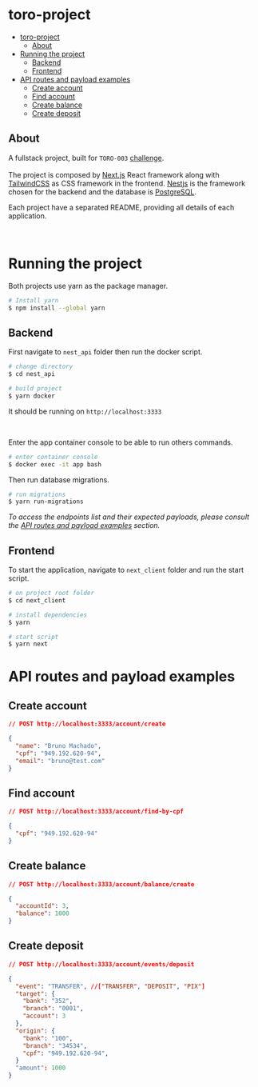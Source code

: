 # toro-project

- [toro-project](#toro-project)
  - [About](#about)
- [Running the project](#running-the-project)
  - [Backend](#backend)
  - [Frontend](#frontend)
- [API routes and payload examples](#api-routes-and-payload-examples)
  - [Create account](#create-account)
  - [Find account](#find-account)
  - [Create balance](#create-balance)
  - [Create deposit](#create-deposit)

## About

A fullstack project, built for `TORO-003` [challenge](https://github.com/ToroInvestimentos/desafio-toro-fullstack).
<br><br>
The project is composed by [Next.js](https://nextjs.org/) React framework along with [TailwindCSS](https://tailwindui.com/) as CSS framework in the frontend. [Nestjs](https://nestjs.com/) is the framework chosen for the backend and the database is [PostgreSQL](https://www.postgresql.org/).

Each project have a separated README, providing all details of each application.

<br>

# Running the project

Both projects use yarn as the package manager.

```bash
# Install yarn
$ npm install --global yarn
```

## Backend

First navigate to `nest_api` folder then run the docker script.

```bash
# change directory
$ cd nest_api

# build project
$ yarn docker
```

It should be running on `http://localhost:3333`

<br>

Enter the app container console to be able to run others commands.

```bash
# enter container console
$ docker exec -it app bash
```

Then run database migrations.

```bash
# run migrations
$ yarn run-migrations
```

_To access the endpoints list and their expected payloads, please consult the [API routes and payload examples](#api-routes-and-payload-examples) section._

## Frontend

To start the application, navigate to `next_client` folder and run the start script.

```bash
# on project root folder
$ cd next_client

# install dependencies
$ yarn

# start script
$ yarn next
```

# API routes and payload examples

## Create account

```json
// POST http://localhost:3333/account/create

{
  "name": "Bruno Machado",
  "cpf": "949.192.620-94",
  "email": "bruno@test.com"
}
```

## Find account

```json
// POST http://localhost:3333/account/find-by-cpf

{
  "cpf": "949.192.620-94"
}
```

## Create balance

```json
// POST http://localhost:3333/account/balance/create

{
  "accountId": 3,
  "balance": 1000
}
```

## Create deposit

```json
// POST http://localhost:3333/account/events/deposit

{
  "event": "TRANSFER", //["TRANSFER", "DEPOSIT", "PIX"]
  "target": {
    "bank": "352",
    "branch": "0001",
    "account": 3
  },
  "origin": {
    "bank": "100",
    "branch": "34534",
    "cpf": "949.192.620-94",
  }
  "amount": 1000
}
```
